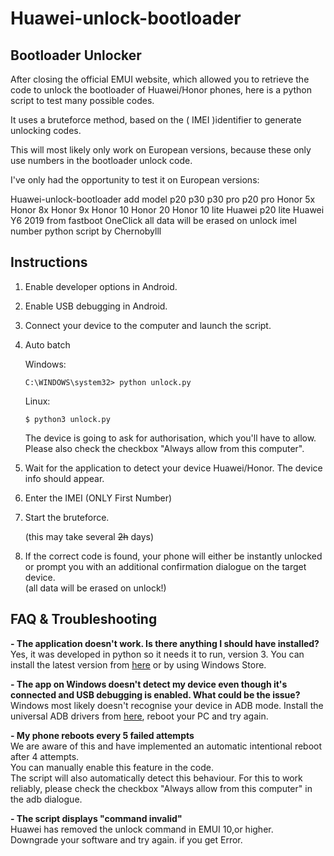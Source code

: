 # Huawei-unlock-bootloader

## Bootloader Unlocker

After closing the official EMUI website,
which allowed you to retrieve the code to unlock the bootloader of Huawei/Honor phones, 
here is a python script to test many possible codes.

It uses a bruteforce method, based on the ( IMEI )identifier to generate unlocking codes.

This will most likely only work on European versions, 
because these only use numbers in the bootloader unlock code.

I've only had the opportunity to test it on European versions:

Huawei-unlock-bootloader add model
p20
p30
p30 pro
p20 pro
Honor 5x
Honor 8x
Honor 9x
Honor 10 Honor 20
Honor 10 lite
Huawei p20 lite
Huawei Y6 2019
from fastboot
OneClick
all data will be erased on unlock
imel number
python script
by Chernobylll


## Instructions

1. Enable developer options in Android.
1. Enable USB debugging in Android.
1. Connect your device to the computer and launch the script.
1. Auto batch

    Windows:
    ```batch
    C:\WINDOWS\system32> python unlock.py
    ```
    Linux:
    ```shell
    $ python3 unlock.py
    ```
    The device is going to ask for authorisation, which you'll have to allow.  
    Please also check the checkbox "Always allow from this computer".
	
1. Wait for the application to detect your device Huawei/Honor. The device info should appear.
1. Enter the IMEI (ONLY First Number)
1. Start the bruteforce.  

    (this may take several ~~2h~~ days) 
	
1. If the correct code is found, your phone will either be instantly unlocked or prompt you with an additional confirmation dialogue on the target device.  
    (all data will be erased on unlock!)


## FAQ & Troubleshooting

**- The application doesn't work. Is there anything I should have installed?**  
Yes, it was developed in python so it needs it to run, version 3. You can install the latest version from [here](https://www.python.org/downloads/) or by using Windows Store.

**- The app on Windows doesn't detect my device even though it's connected and USB debugging is enabled. What could be the issue?**  
Windows most likely doesn't recognise your device in ADB mode. Install the universal ADB drivers from [here](http://dl.adbdriver.com/upload/adbdriver.zip), reboot your PC and try again.

**- My phone reboots every 5 failed attempts**  
We are aware of this and have implemented an automatic intentional reboot after 4 attempts.  
You can manually enable this feature in the code.  
The script will also automatically detect this behaviour. For this to work reliably, please check the checkbox "Always allow from this computer" in the adb dialogue.

**- The script displays "command invalid"**  
Huawei has removed the unlock command in EMUI 10,or higher.  
Downgrade your software and try again. if you get Error.